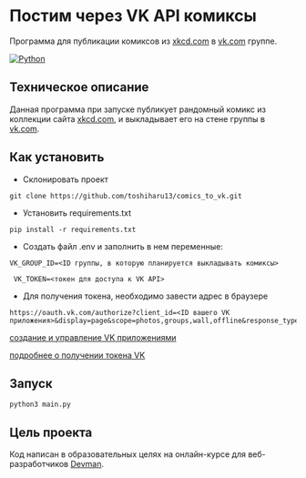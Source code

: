 # Постим через VK API комиксы
Программа для публикации комиксов из [xkcd.com](https://xkcd.com) в [vk.com](https://vk.com) группе.

[![Python](https://img.shields.io/badge/-Python-464646?style=flat-square&logo=Python)](https://www.python.org/)

## Техническое описание
Данная программа при запуске публикует рандомный комикс из коллекции сайта  [xkcd.com](https://xkcd.com), и выкладывает его на стене группы в [vk.com](https://vk.com).

## Как установить
- Cклонировать проект
```
git clone https://github.com/toshiharu13/comics_to_vk.git
```
- Установить requirements.txt
```
pip install -r requirements.txt
```
- Создать файл .env и заполнить в нем переменные:
```
VK_GROUP_ID=<ID группы, в которую планируется выкладывать комиксы>
```
```
 VK_TOKEN=<токен для доступа к VK API>
 ```

 - Для получения токена, необходимо завести адрес в браузере
```
https://oauth.vk.com/authorize?client_id=<ID вашего VK приложения>&display=page&scope=photos,groups,wall,offline&response_type=token&v=5.131
```

[создание и управление VK приложениями](https://vk.com/apps?act=manage)

[подробнее о получении токена VK](https://vk.com/dev/implicit_flow_user)
## Запуск
```
python3 main.py
```
## Цель проекта
Код написан в образовательных целях на онлайн-курсе для веб-разработчиков [Devman](https://dvmn.org).